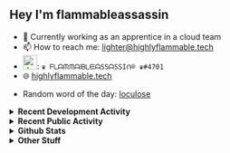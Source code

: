 ## Hey I'm flammableassassin

- 🔭 Currently working as an apprentice in a cloud team  
- 📫 How to reach me: [lighter@highlyflammable.tech](mailto:lighter@highlyflammable.tech?subject=Hello)
- <img src="https://discord.com/assets/2c21aeda16de354ba5334551a883b481.png" alt="drawing" width="25"/>: `♛ ᖴᒪᗩᙏᙏᗩᙖᒪᙓᗩSSᗩSSIᑎ® ♛#4701`
- 🌐 [highlyflammable.tech](https://highlyflammable.tech)

<!--START_SECTION:randomWord-->
- Random word of the day: [loculose](https://www.wordnik.com/words/loculose)
<!--END_SECTION:randomWord-->

<details>
  <summary><b>Recent Development Activity</b></summary>
  
  <!--START_SECTION:waka-->

```txt
Bicep        5 hrs           ████████▓░░░░░░░░░░░░░░░░   34.10 %
JavaScript   3 hrs 46 mins   ██████▒░░░░░░░░░░░░░░░░░░   25.69 %
TypeScript   3 hrs 4 mins    █████▒░░░░░░░░░░░░░░░░░░░   20.96 %
Other        1 hr 23 mins    ██▒░░░░░░░░░░░░░░░░░░░░░░   09.44 %
JSON         1 hr 4 mins     █▓░░░░░░░░░░░░░░░░░░░░░░░   07.27 %
```

<!--END_SECTION:waka-->

</details>

<details>
  <summary><b>Recent Public Activity</b></summary>
    <br>

  <!--START_SECTION:activity-->
1. 🗣 Commented on [#70](https://github.com/flamableassassin/status/issues/70#issuecomment-1824096115) in [flamableassassin/status](https://github.com/flamableassassin/status)
2. 🔒 Closed issue [#70](https://github.com/flamableassassin/status/issues/70) in [flamableassassin/status](https://github.com/flamableassassin/status)
3. ❗ Opened issue [#70](https://github.com/flamableassassin/status/issues/70) in [flamableassassin/status](https://github.com/flamableassassin/status)
4. 🗣 Commented on [#69](https://github.com/flamableassassin/status/issues/69#issuecomment-1737626771) in [flamableassassin/status](https://github.com/flamableassassin/status)
5. ❗ Opened issue [#69](https://github.com/flamableassassin/status/issues/69) in [flamableassassin/status](https://github.com/flamableassassin/status)
  <!--END_SECTION:activity-->

</details>

<details>
  <summary><b>Github Stats</b></summary>
    <br>
    <p align="center">
      <img width="48%" src="https://github-readme-stats.vercel.app/api?username=flamableassassin&count_private=true&show_icons=true&theme=radical"/>
      <img width="48%" src="https://github-readme-streak-stats.herokuapp.com?user=flamableassassin&theme=neon-dark"/>
    </p>
  
</details>

<details>
  <summary><b>Other Stuff</b></summary>
  <br>
<a href="https://www.abuseipdb.com/user/67633" title="AbuseIPDB" alt="AbuseIPDB Contributor Badge">
	<img src="https://www.abuseipdb.com/contributor/67633.svg" style="width: 180px;">
</a>
  
</details>

